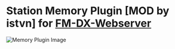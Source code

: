 # Station Memory Plugin [MOD by istvn] for [FM-DX-Webserver](https://github.com/NoobishSVK/fm-dx-webserver)
![Memory Plugin Image](https://github.com/user-attachments/assets/5c29ae3c-2a8b-4c7b-9d32-ba5a457597a0)
